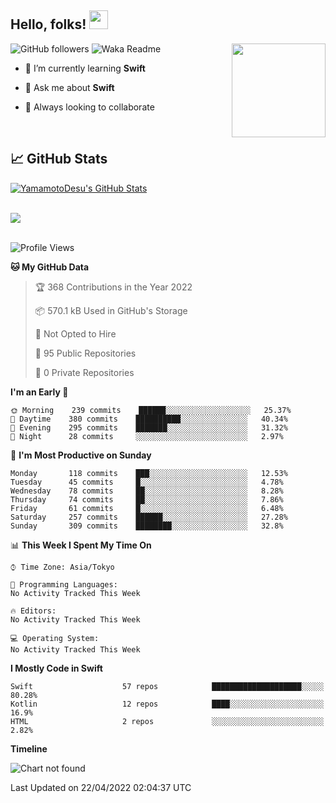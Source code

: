 ## Hello, folks! <img src="https://raw.githubusercontent.com/MartinHeinz/MartinHeinz/master/wave.gif" width="30px"> 
<p>
<img align="right" src="https://media.giphy.com/media/26ufdb3cYKwbRtYVW/giphy.gif" style="max-width:100%;" height="150px">
 
![GitHub followers](https://img.shields.io/github/followers/YamamotoDesu?label=Follow&style=social)
![Waka Readme](https://github.com/YamamotoDesu/YamamotoDesu/workflows/Waka%20Readme/badge.svg)
 
- 🌱 I’m currently learning **Swift**  
 
- 💬 Ask me about **Swift**  
 
- 👯 Always looking to collaborate
</p>
<br>

## &#x1f4c8; GitHub Stats
<a href="https://github.com/YamamotoDesu/YamamotoDesu">
  <img align="center" src="https://github-readme-stats.vercel.app/api?username=YamamotoDesu&show_icons=true&line_height=27&count_private=true&title_color=ffffff&text_color=c9cacc&icon_color=2bbc8a&bg_color=1d1f21&hide=contribs,prs&show_icons=true" alt="YamamotoDesu's GitHub Stats" /><br><br>
</a>

![](https://github-profile-summary-cards.vercel.app/api/cards/profile-details?username=YamamotoDesu&theme=vue)
<br><br>

<!--START_SECTION:waka-->
![Profile Views](http://img.shields.io/badge/Profile%20Views-0-blue)

**🐱 My GitHub Data** 

> 🏆 368 Contributions in the Year 2022
 > 
> 📦 570.1 kB Used in GitHub's Storage 
 > 
> 🚫 Not Opted to Hire
 > 
> 📜 95 Public Repositories 
 > 
> 🔑 0 Private Repositories  
 > 
**I'm an Early 🐤** 

```text
🌞 Morning    239 commits    ██████░░░░░░░░░░░░░░░░░░░   25.37% 
🌆 Daytime    380 commits    ██████████░░░░░░░░░░░░░░░   40.34% 
🌃 Evening    295 commits    ███████░░░░░░░░░░░░░░░░░░   31.32% 
🌙 Night      28 commits     ░░░░░░░░░░░░░░░░░░░░░░░░░   2.97%

```
📅 **I'm Most Productive on Sunday** 

```text
Monday       118 commits    ███░░░░░░░░░░░░░░░░░░░░░░   12.53% 
Tuesday      45 commits     █░░░░░░░░░░░░░░░░░░░░░░░░   4.78% 
Wednesday    78 commits     ██░░░░░░░░░░░░░░░░░░░░░░░   8.28% 
Thursday     74 commits     ██░░░░░░░░░░░░░░░░░░░░░░░   7.86% 
Friday       61 commits     █░░░░░░░░░░░░░░░░░░░░░░░░   6.48% 
Saturday     257 commits    ██████░░░░░░░░░░░░░░░░░░░   27.28% 
Sunday       309 commits    ████████░░░░░░░░░░░░░░░░░   32.8%

```


📊 **This Week I Spent My Time On** 

```text
⌚︎ Time Zone: Asia/Tokyo

💬 Programming Languages: 
No Activity Tracked This Week

🔥 Editors: 
No Activity Tracked This Week

💻 Operating System: 
No Activity Tracked This Week

```

**I Mostly Code in Swift** 

```text
Swift                    57 repos            ████████████████████░░░░░   80.28% 
Kotlin                   12 repos            ████░░░░░░░░░░░░░░░░░░░░░   16.9% 
HTML                     2 repos             ░░░░░░░░░░░░░░░░░░░░░░░░░   2.82%

```


**Timeline**

![Chart not found](https://raw.githubusercontent.com/YamamotoDesu/YamamotoDesu/main/charts/bar_graph.png) 


 Last Updated on 22/04/2022 02:04:37 UTC
<!--END_SECTION:waka-->


